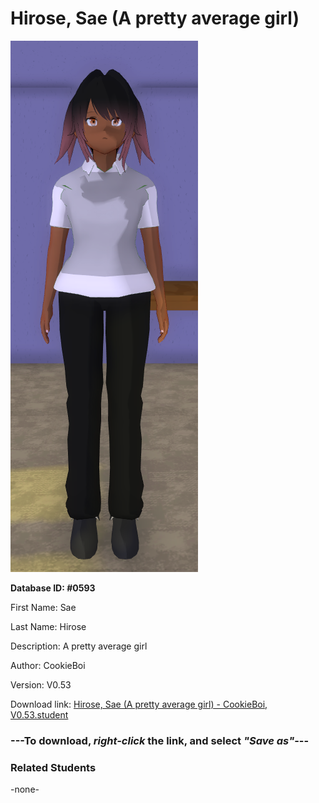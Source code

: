 # Hirose, Sae (A pretty average girl)

<img src="../../Files/Images/Hirose, Sae (A pretty average girl).png" title="Hirose, Sae (A pretty average girl) - CookieBoi, V0.53">

**Database ID: #0593**

First Name: Sae

Last Name: Hirose

Description: A pretty average girl

Author: CookieBoi

Version: V0.53

Download link: <a href="https://raw.githubusercontent.com/Arbiter1223/Daigaku-Gurashi-Custom-Students/master/Files/Student%20Files/Hirose%2C%20Sae%20(A%20pretty%20average%20girl)%20-%20CookieBoi%2C%20V0.53.student">Hirose, Sae (A pretty average girl) - CookieBoi, V0.53.student</a>

### ---**To download, _right-click_ the link, and select _"Save as"_**---

### Related Students

-none-
